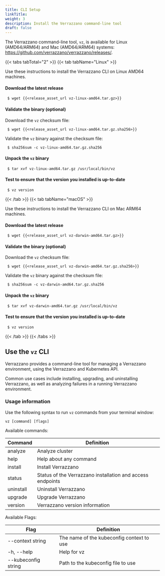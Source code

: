 ```yaml
---
title: CLI Setup
linkTitle:
weight: 3
description: Install the Verrazzano command-line tool
draft: false
---
```


The Verrazzano command-line tool, `vz`, is available for Linux (AMD64/ARM64) and Mac (AMD64/ARM64) systems: https://github.com/verrazzano/verrazzano/releases/.

{{< tabs tabTotal="2" >}}
{{< tab tabName="Linux" >}}
<br>


Use these instructions to install the Verrazzano CLI on Linux AMD64 machines.

#### Download the latest release
  ```shell
   $ wget {{<release_asset_url vz-linux-amd64.tar.gz>}}
  ```

#### Validate the binary (optional)
Download the `vz` checksum file:
  ```shell
   $ wget {{<release_asset_url vz-linux-amd64.tar.gz.sha256>}}
  ```
Validate the `vz` binary against the checksum file:
  ```shell
   $ sha256sum -c vz-linux-amd64.tar.gz.sha256
  ```

#### Unpack the `vz` binary
  ```shell
   $ tar xvf vz-linux-amd64.tar.gz /usr/local/bin/vz
  ```

#### Test to ensure that the version you installed is up-to-date
  ```shell
   $ vz version
  ```
{{< /tab >}}
{{< tab tabName="macOS" >}}
<br>


Use these instructions to install the Verrazzano CLI on Mac ARM64 machines.

#### Download the latest release
  ```shell
   $ wget {{<release_asset_url vz-darwin-amd64.tar.gz>}}
  ```

#### Validate the binary (optional)
Download the `vz` checksum file:
  ```shell
   $ wget {{<release_asset_url vz-darwin-amd64.tar.gz.sha256>}}
  ```
Validate the `vz` binary against the checksum file:
  ```shell
   $ sha256sum -c vz-darwin-amd64.tar.gz.sha256
  ```

#### Unpack the `vz` binary
  ```shell
   $ tar xvf vz-darwin-amd64.tar.gz /usr/local/bin/vz
  ```

#### Test to ensure that the version you installed is up-to-date
  ```shell
   $ vz version
  ```
{{< /tab >}}
{{< /tabs >}}

## Use the `vz` CLI

Verrazzano provides a command-line tool for managing a Verrazzano environment, using the Verrazzano and Kubernetes API.

Common use cases include installing, upgrading, and uninstalling Verrazzano,
as well as analyzing failures in a running Verrazzano environment.

### Usage information

Use the following syntax to run `vz` commands from your terminal window:
```shell
vz [command] [flags]
```

Available commands:

| Command   | Definition                                                 |
|-----------|------------------------------------------------------------|
| analyze   | Analyze cluster                                            |
| help      | Help about any command                                     |
| install   | Install Verrazzano                                         |
| status    | Status of the Verrazzano installation and access endpoints |
| uninstall | Uninstall Verrazzano                                       |
| upgrade   | Upgrade Verrazzano                                         |
| version   | Verrazzano version information                             |

Available Flags:

| Flag                | Definition                                |
|---------------------|-------------------------------------------|
| --context string    | The name of the kubeconfig context to use |
| -h, --help          | Help for vz                               |
| --kubeconfig string | Path to the kubeconfig file to use        |
